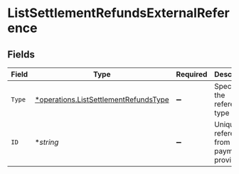 # ListSettlementRefundsExternalReference


## Fields

| Field                                                                                         | Type                                                                                          | Required                                                                                      | Description                                                                                   | Example                                                                                       |
| --------------------------------------------------------------------------------------------- | --------------------------------------------------------------------------------------------- | --------------------------------------------------------------------------------------------- | --------------------------------------------------------------------------------------------- | --------------------------------------------------------------------------------------------- |
| `Type`                                                                                        | [*operations.ListSettlementRefundsType](../../models/operations/listsettlementrefundstype.md) | :heavy_minus_sign:                                                                            | Specifies the reference type                                                                  | acquirer-reference                                                                            |
| `ID`                                                                                          | **string*                                                                                     | :heavy_minus_sign:                                                                            | Unique reference from the payment provider                                                    | 123456789012345                                                                               |